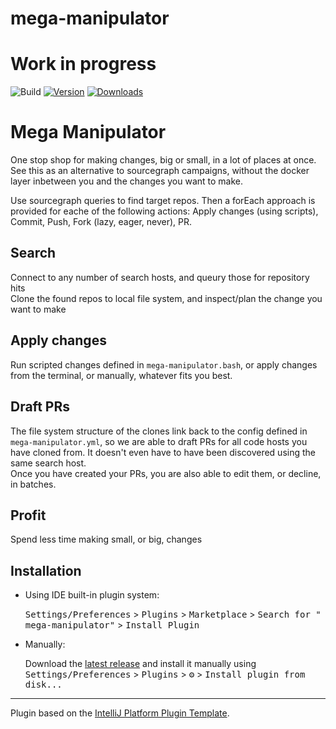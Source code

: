 # mega-manipulator

# Work in progress

![Build](https://github.com/jensim/mega-manipulator/workflows/Build/badge.svg)
[![Version](https://img.shields.io/jetbrains/plugin/v/16396.svg)](https://plugins.jetbrains.com/plugin/16396)
[![Downloads](https://img.shields.io/jetbrains/plugin/d/16396.svg)](https://plugins.jetbrains.com/plugin/16396)

<!-- Plugin description -->

# Mega Manipulator

One stop shop for making changes, big or small, in a lot of places at once.
See this as an alternative to sourcegraph campaigns, without the docker layer inbetween you and the changes you want to make.

Use sourcegraph queries to find target repos.
Then a forEach approach is provided for eache of the following actions:
Apply changes (using scripts),
Commit,
Push,
Fork (lazy, eager, never),
PR.

## Search

Connect to any number of search hosts, and queury those for repository hits  
Clone the found repos to local file system, and inspect/plan the change you want to make

## Apply changes

Run scripted changes defined in `mega-manipulator.bash`, or apply changes from the terminal, or manually, whatever fits
you best.

## Draft PRs

The file system structure of the clones link back to the config defined in `mega-manipulator.yml`, so we are able to
draft PRs for all code hosts you have cloned from. It doesn't even have to have been discovered using the same search
host.  
Once you have created your PRs, you are also able to edit them, or decline, in batches.

## Profit

Spend less time making small, or big, changes


<!-- Plugin description end -->

## Installation

- Using IDE built-in plugin system:

  <kbd>Settings/Preferences</kbd> > <kbd>Plugins</kbd> > <kbd>Marketplace</kbd> > <kbd>Search for "
  mega-manipulator"</kbd> >
  <kbd>Install Plugin</kbd>

- Manually:

  Download the [latest release](https://github.com/jensim/mega-manipulator/releases/latest) and install it manually using
  <kbd>Settings/Preferences</kbd> > <kbd>Plugins</kbd> > <kbd>⚙️</kbd> > <kbd>Install plugin from disk...</kbd>


---
Plugin based on the [IntelliJ Platform Plugin Template][template].

[template]: https://github.com/JetBrains/intellij-platform-plugin-template
